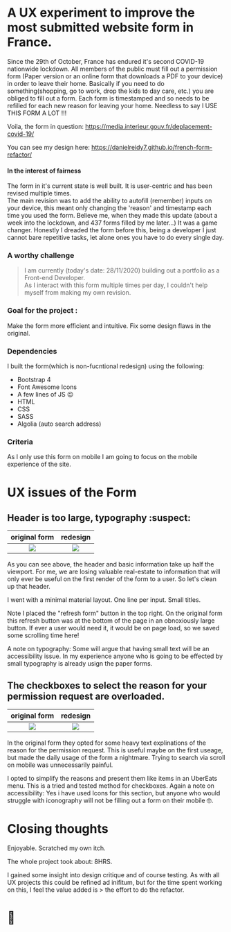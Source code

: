 # A UX experiment to improve the most submitted website form in France.

Since the 29th of October, France has endured it's second COVID-19 nationwide lockdown.
All members of the public must fill out a permission form (Paper version or an online form that downloads a PDF to your device) in order to leave their home.
Basically if you need to do something(shopping, go to work, drop the kids to day care, etc.) you are obliged to fill out a form.
Each form is timestamped and so needs to be refilled for each new reason for leaving your home.
Needless to say I USE THIS FORM A LOT !!!

Voila, the form in question: https://media.interieur.gouv.fr/deplacement-covid-19/ 
 
You can see my design here: https://danielreidy7.github.io/french-form-refactor/

#### In the interest of fairness

The form in it's current state is well built. It is user-centric and has been revised multiple times.  
The main revision was to add the ability to autofill (remember) inputs on your device, this meant only changing the 'reason' and timestamp each time you used the form. Believe me, when they made this update (about a week into the lockdown, and 437 forms filled by me later...) It was a game changer. Honestly I dreaded the form before this, being a developer I just cannot bare repetitive tasks, let alone ones you have to do every single day.

### A worthy challenge

> I am currently (today's date: 28/11/2020) building out a portfolio as a Front-end Developer.  
> As I interact with this form multiple times per day, I couldn't help myself from making my own revision.

### Goal for the project :

Make the form more efficient and intuitive. Fix some design flaws in the original.

### Dependencies

I built the form(which is non-fucntional redesign) using the following:

- Bootstrap 4
- Font Awesome Icons
- A few lines of JS :wink:
- HTML
- CSS
- SASS
- Algolia (auto search address)

### Criteria

As I only use this form on mobile I am going to focus on the mobile experience of the site.

# UX issues of the Form

## Header is too large, typography :suspect:


original form           |  redesign
:-------------------------:|:-------------------------:
![](https://i.ibb.co/18djGrz/old-form.png)  |  ![](https://i.ibb.co/gV4Pkg4/new-form.png)

As you can see above, the header and basic information take up half the viewport.
For me, we are losing valuable real-estate to information that will only ever be useful on the first render of the form to a user.
So let's clean up that header.

I went with a minimal material layout. One line per input. Small titles. 

Note I placed the "refresh form" button in the top right. On the original form this refresh button was at the bottom of the page in an obnoxiously large 
button. If ever a user would need it, it would be on page load, so we saved some scrolling time here!

A note on typography: Some will argue that having small text will be an accessibility issue.
In my experience anyone who is going to be effected by small typography is already usign the paper forms.



## The checkboxes to select the reason for your permission request are overloaded.


original form           |  redesign
:-------------------------:|:-------------------------:
![](https://i.ibb.co/KhdRmBv/original-form-2.png)  |  ![](https://i.ibb.co/zsGNFZL/redesign-form-2.png)

In the original form they opted for some heavy text explinations of the reason for the permission request.
This is useful maybe on the first useage, but made the daily usage of the form a nightmare. Trying to search 
via scroll on mobile was unnecessarily painful. 

I opted to simplify the reasons and present them like items in an UberEats menu.
This is a tried and tested method for checkboxes.
Again a note on accessibility: Yes i have used Icons for this section, but anyone who would struggle with 
iconography will not be filling out a form on their mobile :nerd_face:.

# Closing thoughts

Enjoyable. Scratched my own itch. 

The whole project took about: 8HRS.

I gained some insight into design critique and of course testing. 
As with all UX projects this could be refined ad inifitum, but for the time spent working on this, 
I feel the value added is > the effort to do the refactor.

# :wave:
